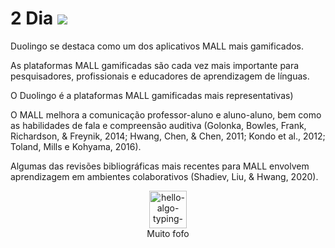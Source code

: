 # 2 Dia ![](https://i.imgur.com/4A1494N.png)


Duolingo se destaca como um dos aplicativos MALL mais gamificados.

As plataformas MALL gamificadas são cada vez mais importante para pesquisadores, profissionais e educadores de aprendizagem de línguas.

O Duolingo é a plataformas MALL gamificadas mais representativas)

O MALL melhora a comunicação professor-aluno e aluno-aluno, bem como as habilidades de fala e compreensão auditiva (Golonka, Bowles, Frank, Richardson, & Freynik, 2014; Hwang, Chen, & Chen, 2011; Kondo et al., 2012; Toland, Mills e Kohyama, 2016). 

Algumas das revisões bibliográficas mais recentes para MALL envolvem aprendizagem em ambientes colaborativos (Shadiev, Liu, & Hwang, 2020).


<p align="center">
  <img style="height: 60px;" src="https://github.com/DeiseFreire/duolingo_idiomas_gamificacao/assets/51007898/4feb928d-ecd5-459a-ba76-93180886bfeb" alt="hello-algo-typing-svg" />
  </br>
  Muito fofo
</p>
